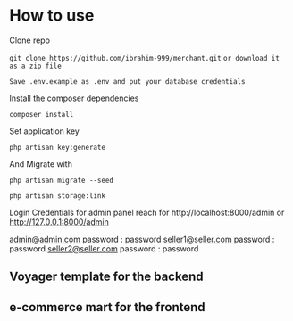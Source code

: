 # How to use
Clone repo

`git clone https://github.com/ibrahim-999/merchant.git`
`or download it as a zip file`

`Save .env.example as .env and put your database credentials`


Install the composer dependencies

`composer install`


Set application key

`php artisan key:generate`   

And Migrate with

`php artisan migrate --seed`

 `php artisan storage:link`


Login Credentials for admin panel
 reach for http://localhost:8000/admin or http://127.0.0.1:8000/admin

 admin@admin.com  password : password
 seller1@seller.com  password : password
 seller2@seller.com  password : password

## Voyager template for the backend 
## e-commerce mart for the frontend
